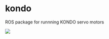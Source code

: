 # kondo
ROS package for runnning KONDO servo motors

[![](http://img.youtube.com/vi/7zwGp7oLmdg/0.jpg)](https://www.youtube.com/watch?v=7zwGp7oLmdg)
